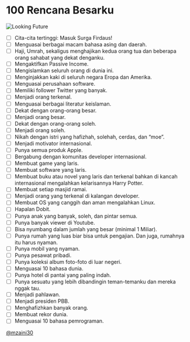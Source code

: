 # 100 Rencana Besarku

![Looking Future](http://1.bp.blogspot.com/-Ltw2kqTkW_g/VYywwNVDGUI/AAAAAAAAA3o/3GrannE0UY4/s1600/1.jpg)

- [ ] Cita-cita tertinggi: Masuk Surga Firdaus!
- [ ] Menguasai berbagai macam bahasa asing dan daerah.
- [ ] Haji, Umrah, sekaligus menghajikan kedua orang tua dan beberapa orang sahabat yang dekat denganku.
- [ ] Mengaktifkan Passive Income.
- [ ] Mengislamkan seluruh orang di dunia ini.
- [ ] Menginjakkan kaki di seluruh negara Eropa dan Amerika.
- [ ] Menguasai perusahaan software.
- [ ] Memiliki follower Twitter yang banyak.
- [ ] Menjadi orang terkenal.
- [ ] Menguasai berbagai literatur keislaman.
- [ ] Dekat dengan orang-orang besar.
- [ ] Menjadi orang besar.
- [ ] Dekat dengan orang-orang soleh.
- [ ] Menjadi orang soleh.
- [ ] Nikah dengan istri yang hafizhah, solehah, cerdas, dan “moe”.
- [ ] Menjadi motivator internasional.
- [ ] Punya semua produk Apple.
- [ ] Bergabung dengan komunitas developer internasional.
- [ ] Membuat game yang laris.
- [ ] Membuat software yang laris.
- [ ] Membuat buku atau novel yang laris dan terkenal bahkan di kancah internasional mengalahkan kelarisannya Harry Potter.
- [ ] Membuat setiap masjid ramai.
- [ ] Menjadi orang yang terkenal di kalangan developer.
- [ ] Membuat OS yang canggih dan aman mengalahkan Linux.
- [ ] Hapalan Dobit.
- [ ] Punya anak yang banyak, soleh, dan pintar semua.
- [ ] Punya banyak viewer di Youtube.
- [ ] Bisa nyumbang dalam jumlah yang besar (minimal 1 Miliar).
- [ ] Punya rumah yang luas biar bisa untuk pengajian. Dan juga, rumahnya itu harus nyaman.
- [ ] Punya mobil yang nyaman.
- [ ] Punya pesawat pribadi.
- [ ] Punya koleksi album foto-foto di luar negeri.
- [ ] Menguasai 10 bahasa dunia.
- [ ] Punya hotel di pantai yang paling indah.
- [ ] Punya sesuatu yang lebih dibandingin teman-temanku dan mereka nggak tau.
- [ ] Menjadi pahlawan.
- [ ] Menjadi presiden PBB.
- [ ] Menghafizhkan banyak orang.
- [ ] Membuat rekor dunia.
- [ ] Menguasai 10 bahasa pemrograman.

[@mzaini30](https://twitter.com/mzaini30)

